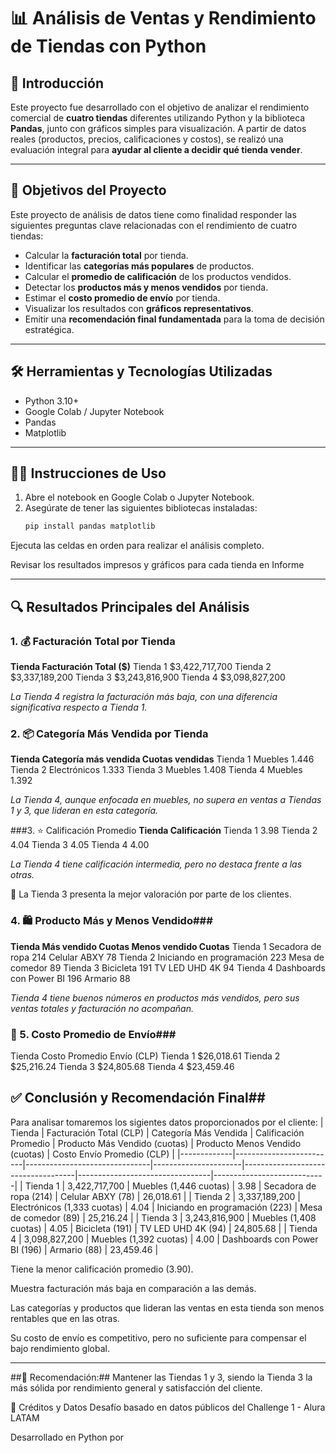 # 📊 Análisis de Ventas y Rendimiento de Tiendas con Python

## 🧾 Introducción

Este proyecto fue desarrollado con el objetivo de analizar el rendimiento comercial de **cuatro tiendas** diferentes utilizando Python y la biblioteca **Pandas**, junto con gráficos
simples para visualización. A partir de datos reales (productos, precios, calificaciones y costos), se realizó una evaluación integral para **ayudar al cliente a decidir qué tienda vender**.

---

## 🎯 Objetivos del Proyecto
Este proyecto de análisis de datos tiene como finalidad responder las siguientes preguntas clave relacionadas con el rendimiento de cuatro tiendas:

- Calcular la **facturación total** por tienda.
- Identificar las **categorías más populares** de productos.
- Calcular el **promedio de calificación** de los productos vendidos.
- Detectar los **productos más y menos vendidos** por tienda.
- Estimar el **costo promedio de envío** por tienda.
- Visualizar los resultados con **gráficos representativos**.
- Emitir una **recomendación final fundamentada** para la toma de decisión estratégica.

---

## 🛠️ Herramientas y Tecnologías Utilizadas

- Python 3.10+
- Google Colab / Jupyter Notebook
- Pandas
- Matplotlib

---

## 🧑‍💻 Instrucciones de Uso

1. Abre el notebook en Google Colab o Jupyter Notebook.
2. Asegúrate de tener las siguientes bibliotecas instaladas:
   ```bash
   pip install pandas matplotlib
Ejecuta las celdas en orden para realizar el análisis completo.

Revisar los resultados impresos y gráficos para cada tienda en Informe

---

## 🔍 Resultados Principales del Análisis

### 1. 💰 Facturación Total por Tienda
   
**Tienda	Facturación Total ($)**
Tienda 1	$3,422,717,700
Tienda 2	$3,337,189,200
Tienda 3	$3,243,816,900
Tienda 4	$3,098,827,200

*La Tienda 4 registra la facturación más baja, con una diferencia significativa respecto a Tienda 1.*

### 2. 📦 Categoría Más Vendida por Tienda

**Tienda	Categoría más vendida	Cuotas vendidas**
Tienda 1	Muebles	1.446
Tienda 2	Electrónicos	1.333
Tienda 3	Muebles	1.408
Tienda 4	Muebles	1.392

*La Tienda 4, aunque enfocada en muebles, no supera en ventas a Tiendas 1 y 3, que lideran en esta categoría.*

###3. ⭐ Calificación Promedio
**Tienda	  Calificación**
Tienda 1	 3.98
Tienda 2	 4.04
Tienda 3	 4.05
Tienda 4	 4.00

*La Tienda 4 tiene calificación intermedia, pero no destaca frente a las otras.*

🏅 La Tienda 3 presenta la mejor valoración por parte de los clientes.

### 4. 🛍️ Producto Más y Menos Vendido###
**Tienda	  Más vendido	              Cuotas	        Menos vendido	      Cuotas**
Tienda 1	Secadora de ropa	         214	          Celular ABXY	      78
Tienda 2	Iniciando en programación	 223	          Mesa de comedor	    89
Tienda 3	Bicicleta	                 191	          TV LED UHD 4K	      94
Tienda 4	Dashboards con Power BI	   196	          Armario	            88

*Tienda 4 tiene buenos números en productos más vendidos, pero sus ventas totales y facturación no acompañan.*

### 🚚 5. Costo Promedio de Envío###
Tienda	Costo Promedio Envío (CLP)
Tienda 1	$26,018.61
Tienda 2	$25,216.24
Tienda 3	$24,805.68
Tienda 4	$23,459.46

## ✅ Conclusión y Recomendación Final##
Para analisar tomaremos los sigientes datos proporcionados por el cliente:
| Tienda      | Facturación Total (CLP) | Categoría Más Vendida          | Calificación Promedio | Producto Más Vendido (cuotas)       | Producto Menos Vendido (cuotas) | Costo Envío Promedio (CLP) |
|-------------|-------------------------|-------------------------------|----------------------|------------------------------------|---------------------------------|----------------------------|
| Tienda 1    | 3,422,717,700           | Muebles (1,446 cuotas)        | 3.98                 | Secadora de ropa (214)              | Celular ABXY (78)                | 26,018.61                  |
| Tienda 2    | 3,337,189,200           | Electrónicos (1,333 cuotas)   | 4.04                 | Iniciando en programación (223)    | Mesa de comedor (89)             | 25,216.24                  |
| Tienda 3    | 3,243,816,900           | Muebles (1,408 cuotas)        | 4.05                 | Bicicleta (191)                    | TV LED UHD 4K (94)              | 24,805.68                  |
| Tienda 4    | 3,098,827,200           | Muebles (1,392 cuotas)        | 4.00                 | Dashboards con Power BI (196)      | Armario (88)                    | 23,459.46                  |


Tiene la menor calificación promedio (3.90).

Muestra facturación más baja en comparación a las demás.

Las categorías y productos que lideran las ventas en esta tienda son menos rentables que en las otras.

Su costo de envío es competitivo, pero no suficiente para compensar el bajo rendimiento global.


---
##📢 Recomendación:##
Mantener las Tiendas 1 y 3, siendo la Tienda 3 la más sólida por rendimiento general y satisfacción del cliente.

📎 Créditos y Datos
Desafío basado en datos públicos del Challenge 1 - Alura LATAM

Desarrollado en Python por
